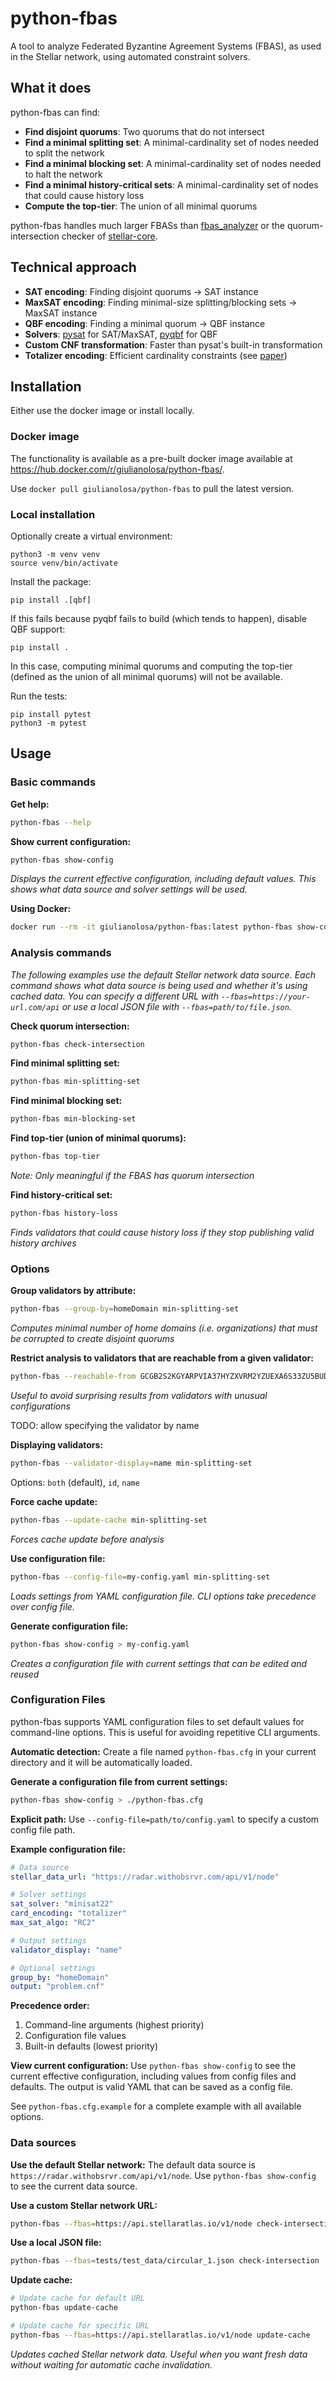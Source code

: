 # python-fbas

A tool to analyze Federated Byzantine Agreement Systems (FBAS), as used in the Stellar network, using automated constraint solvers.

## What it does

python-fbas can find:
- **Find disjoint quorums**: Two quorums that do not intersect
- **Find a minimal splitting set**: A minimal-cardinality set of nodes needed to split the network
- **Find a minimal blocking set**: A minimal-cardinality set of nodes needed to halt the network
- **Find a minimal history-critical sets**: A minimal-cardinality set of nodes that could cause history loss
- **Compute the top-tier**: The union of all minimal quorums

python-fbas handles much larger FBASs than [fbas_analyzer](https://github.com/trudi-group/fbas_analyzer) or the quorum-intersection checker of [stellar-core](https://github.com/stellar/stellar-core/).

## Technical approach

- **SAT encoding**: Finding disjoint quorums → SAT instance
- **MaxSAT encoding**: Finding minimal-size splitting/blocking sets → MaxSAT instance
- **QBF encoding**: Finding a minimal quorum → QBF instance
- **Solvers**: [pysat](https://pysathq.github.io/) for SAT/MaxSAT, [pyqbf](https://qbf.pages.sai.jku.at/pyqbf/) for QBF
- **Custom CNF transformation**: Faster than pysat's built-in transformation
- **Totalizer encoding**: Efficient cardinality constraints (see [paper](https://citeseerx.ist.psu.edu/document?repid=rep1&type=pdf&doi=a9481bf4ce2b5c20d2e282dd69dcb92bddcc36c9))

## Installation

Either use the docker image or install locally.

### Docker image

The functionality is available as a pre-built docker image available at https://hub.docker.com/r/giulianolosa/python-fbas/.

Use `docker pull giulianolosa/python-fbas` to pull the latest version.

### Local installation

Optionally create a virtual environment:

```
python3 -m venv venv
source venv/bin/activate
```

Install the package:
```
pip install .[qbf]
```
If this fails because pyqbf fails to build (which tends to happen), disable QBF support:
```
pip install .
```
In this case, computing minimal quorums and computing the top-tier (defined as the union of all minimal quorums) will not be available.

Run the tests:
```
pip install pytest
python3 -m pytest
```

## Usage

### Basic commands

**Get help:**
```bash
python-fbas --help
```

**Show current configuration:**
```bash
python-fbas show-config
```
*Displays the current effective configuration, including default values. This shows what data source and solver settings will be used.*

**Using Docker:**
```bash
docker run --rm -it giulianolosa/python-fbas:latest python-fbas show-config
```

### Analysis commands

*The following examples use the default Stellar network data source. Each command shows what data source is being used and whether it's using cached data. You can specify a different URL with `--fbas=https://your-url.com/api` or use a local JSON file with `--fbas=path/to/file.json`.*

**Check quorum intersection:**
```bash
python-fbas check-intersection
```

**Find minimal splitting set:**
```bash
python-fbas min-splitting-set
```

**Find minimal blocking set:**
```bash
python-fbas min-blocking-set
```

**Find top-tier (union of minimal quorums):**
```bash
python-fbas top-tier
```
*Note: Only meaningful if the FBAS has quorum intersection*

**Find history-critical set:**
```bash
python-fbas history-loss
```
*Finds validators that could cause history loss if they stop publishing valid history archives*

### Options

**Group validators by attribute:**
```bash
python-fbas --group-by=homeDomain min-splitting-set
```
*Computes minimal number of home domains (i.e. organizations) that must be corrupted to create disjoint quorums*

**Restrict analysis to validators that are reachable from a given validator:**
```bash
python-fbas --reachable-from GCGB2S2KGYARPVIA37HYZXVRM2YZUEXA6S33ZU5BUDC6THSB62LZSTYH min-splitting-set
```
*Useful to avoid surprising results from validators with unusual configurations*

TODO: allow specifying the validator by name

**Displaying validators:**
```bash
python-fbas --validator-display=name min-splitting-set
```
Options: `both` (default), `id`, `name`

**Force cache update:**
```bash
python-fbas --update-cache min-splitting-set
```
*Forces cache update before analysis*

**Use configuration file:**
```bash
python-fbas --config-file=my-config.yaml min-splitting-set
```
*Loads settings from YAML configuration file. CLI options take precedence over config file.*

**Generate configuration file:**
```bash
python-fbas show-config > my-config.yaml
```
*Creates a configuration file with current settings that can be edited and reused*

### Configuration Files

python-fbas supports YAML configuration files to set default values for command-line options. This is useful for avoiding repetitive CLI arguments.

**Automatic detection:**
Create a file named `python-fbas.cfg` in your current directory and it will be automatically loaded.

**Generate a configuration file from current settings:**
```bash
python-fbas show-config > ./python-fbas.cfg
```

**Explicit path:**
Use `--config-file=path/to/config.yaml` to specify a custom config file path.

**Example configuration file:**
```yaml
# Data source
stellar_data_url: "https://radar.withobsrvr.com/api/v1/node"

# Solver settings
sat_solver: "minisat22"
card_encoding: "totalizer"
max_sat_algo: "RC2"

# Output settings
validator_display: "name"

# Optional settings
group_by: "homeDomain"
output: "problem.cnf"
```

**Precedence order:**
1. Command-line arguments (highest priority)
2. Configuration file values
3. Built-in defaults (lowest priority)

**View current configuration:**
Use `python-fbas show-config` to see the current effective configuration, including values from config files and defaults. The output is valid YAML that can be saved as a config file.

See `python-fbas.cfg.example` for a complete example with all available options.

### Data sources

**Use the default Stellar network:**
The default data source is `https://radar.withobsrvr.com/api/v1/node`. Use `python-fbas show-config` to see the current data source.

**Use a custom Stellar network URL:**
```bash
python-fbas --fbas=https://api.stellaratlas.io/v1/node check-intersection
```

**Use a local JSON file:**
```bash
python-fbas --fbas=tests/test_data/circular_1.json check-intersection
```

**Update cache:**
```bash
# Update cache for default URL
python-fbas update-cache

# Update cache for specific URL
python-fbas --fbas=https://api.stellaratlas.io/v1/node update-cache
```
*Updates cached Stellar network data. Useful when you want fresh data without waiting for automatic cache invalidation.*
